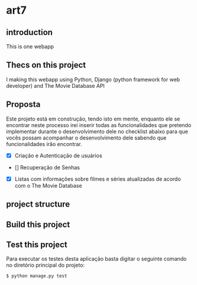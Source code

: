 # art7 

## introduction

This is one webapp

## Thecs on this project
I making this webapp using Python, Django (python framework for web developer) and The Movie Database API

## Proposta
Este projeto está em construção, tendo isto em mente, enquanto ele se encontrar neste processo irei inserir todas as funcionalidades que pretendo implementar durante o desenvolvimento dele no checklist abaixo para que vocês possam acompanhar o desenvolvimento dele sabendo que funcionalidades irão encontrar.

- [x] Criação e Autenticação de usuários
- [] Recuperação de Senhas
- [x] Listas com informações sobre filmes e séries atualizadas de acordo com o The Movie Database

## project structure


## Build this project

## Test this project
Para executar os testes desta aplicação basta digitar o seguinte comando no diretório principal do projeto:

```
$ python manage.py test
```




